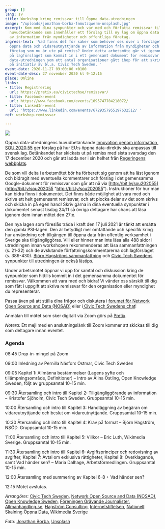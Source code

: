 ```yaml
---
group: []
lang: sv
title: Workshop kring remissvar till Öppna data-utredningen
image: "/uploads/jonathan-borba-fnmutzqwerm-unsplash.jpg"
excerpt: Kom med dina synpunkter och var med och författa remissvar till Öppna data-utredningens
  huvudbetänkande som innehåller ett förslag till ny lag om öppna data och vidareutnyttjande
  av information från myndigheter och offentliga företag.
ingress-text: 'Vad finns det för saker som behöver ses över i förslaget till lag om
  öppna data och vidareutnyttjande av information från myndigheter och offentliga
  företag som nu är ute på remiss? Under detta arbetsmöte går vi igenom de olika synpunkter
  på lagförslaget som kommit in i ett gemensamt dokument för remissvar till Öppna
  data-utredningen som ett antal organisationer gått ihop för att skriva tillsammans
  på initiativ av bl.a. Civic Tech Sweden. '
event-date: 2020-11-27 09:00:00 +0100
event-date-desc: 27 november 2020 kl 9-12:15
place: Online
links:
- title: Registrering
  url: https://pretix.eu/civictechse/remissvar/
- title: Facebook-event
  url: https://www.facebook.com/events/1095747704218072/
- title: LinkedIn-event
  url: 'https://www.linkedin.com/events/6729357955197632512/ '
ref: workshop-remissvar

---
```

![](/uploads/jonathan-borba-fnmutzqwerm-unsplash.jpg)

Öppna data-utredningens huvudbetänkande [Innovation genom information, SOU 2020:55](https://www.regeringen.se/rattsliga-dokument/statens-offentliga-utredningar/2020/09/sou-202055/) ger förslag på hur EU:s öppna data-direktiv ska anpassas till svensk lag. Betänkandet har skickats ut på remiss med sista svarsdag den 17 december 2020 och går att ladda ner i sin helhet från [Regeringens webbplats](https://www.regeringen.se/4a63bd/contentassets/9b6505e3b3964b4a9a7de4557c08e78d/sou-2020_55_webb.pdf).

De som vill delta i arbetsmötet bör ha förberett sig genom att ha läst igenom och bidragit med eventuella kommentarer och förslag i det gemensamma Google-dokument för remissvar som går att nå via [http://bit.ly/sou202055](http://bit.ly/sou202055 "http://bit.ly/sou202055"). Instruktioner för hur man kan bidra finns i dokumentet. Det finns både möjlighet att vara med och skriva ett helt gemensamt remissvar, och att plocka delar av det som skrivs och skicka in på egen hand! Skriv gärna in dina eventuella synpunkter i dokumentet senast tisdag 24/11 så övriga deltagare har chans att läsa igenom dem innan mötet den 27:e.

Den nya lagen som föreslås träda i kraft den 17 juli 2021 är tänkt att ersätta den gamla PSI-lagen. Den är betydligt mer omfattande och specifik kring hur användning och tillgången till öppna data från offentlig verksamhet i Sverige ska tillgängliggöras. Vill eller hinner man inte läsa alla 488 sidor i utredningen innan workshopen rekommenderas att läsa sammanfattningen (s. 21-32) och de avslutande författningskommentarerna och lagförslaget (s. 389-430). [Björn Hagströms sammanfattning](http://www.hagstrom.nu/oppna-data/oppenhet-som-standard-foreslas-bli-normen/) och [Civic Tech Swedens synpunkter till utredningen](https://medium.com/civictechsweden/synpunkter-till-%C3%B6ppna-data-utredningen-623aac8322cb) är också lästips.

Under arbetsmötet öppnar vi upp för samtal och diskussion kring de synpunkter som hittills kommit in i det gemensamma dokumentet för remissvar. Välkommen att vara med och bidra! Vi vänder oss särskilt till dig som fått i uppgift att skriva remissvar för den organisation eller myndighet du representerar.

Passa även på att ställa dina frågor och diskutera i [forumet för Network Open Source and Data (NOSAD)](https://forum.jobtechdev.se/t/remissvar-till-oppna-data-utredningen/262) eller i[ Civic Tech Swedens chat](https://chat.civictech.se)!

Anmälan till mötet som sker digitalt via Zoom görs på [Pretix](https://pretix.eu/civictechse/remissvar/).

_Notera:_ Ett mejl med en anslutningslänk till Zoom kommer att skickas till dig som deltagare innan eventet.

### Agenda

08:45 Drop-in-mingel på Zoom

09:00 Inledning av Pernilla Näsfors Östmar, Civic Tech Sweden

09:05 Kapitel 1: Allmänna bestämmelser (Lagens syfte och tillämpningsområde, Definitioner) – Intro av Alina Östling, Open Knowledge Sweden, följt av gruppsamtal 10-15 min.

09:30 Återsamling och intro till Kapitel 2: Tillgängliggörande av information – Kristofer Sjöholm, Civic Tech Sweden. Gruppsamtal 10-15 min.

10:00 Återsamling och intro till Kapitel 3: Handläggning av begäran om vidareutnyttjande och beslut om vidareutnyttjande. Gruppsamtal 10-15 min.

10:30 Återsamling och intro till Kapitel 4: Krav på format – Björn Hagström, NSÖD. Gruppsamtal 10-15 min.

11:00 Återsamling och intro till Kapitel 5: Villkor – Eric Luth, Wikimedia Sverige. Gruppsamtal 10-15 min.

11:30 Återsamling och intro till Kapitel 6: Avgiftsprinciper och redovisning av avgifter, Kapitel 7: Avtal om exklusiva rättigheter, Kapitel 8: Överklagande, samt Vad händer sen? – Maria Dalhage, Arbetsförmedlingen. Gruppsamtal 10-15 min.

12:00 Återsamling med summering av Kapitel 6-8 + Vad händer sen?

12:15 Mötet avslutas.

_Arrangörer:_ [Civic Tech Sweden](https://civictech.se/), [Network Open Source and Data (NOSAD)](https://nosad.se/), [Open Knowledge Sweden](https://okfn.org/network/sweden/), [Föreningen Grävande Journalister](http://www.fgj.se/), [Allmanhandling.se](https://www.allmanhandling.se/), [Hagström Consulting](http://www.hagstrom.nu/), [Internetstiftelsen](https://internetstiftelsen.se/), [Nationell Skalning Öppna Data](https://www.linkedin.com/company/ns%C3%B6d/), [Wikimedia Sverige](https://wikimedia.se/)

_Foto:_ [Jonathan Borba](https://unsplash.com/@jonathanborba?utm_source=unsplash&amp;utm_medium=referral&amp;utm_content=creditCopyText), [Unsplash](https://unsplash.com/@civictechsweden/likes?utm_source=unsplash&amp;utm_medium=referral&amp;utm_content=creditCopyText)